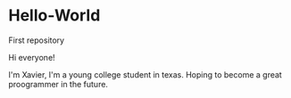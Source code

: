 # Hello-World
First repository

Hi everyone!

I'm Xavier, I'm a young college student in texas.
Hoping to become a great proogrammer in the future.
